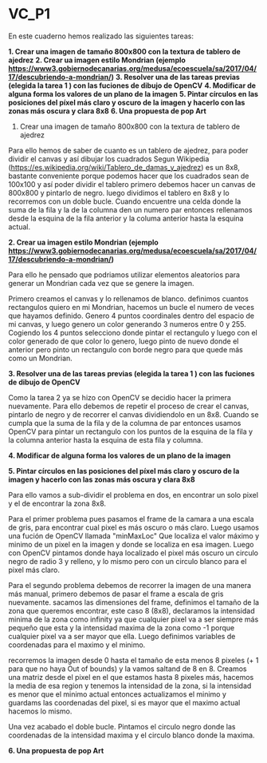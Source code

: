 # VC_P1
En este cuaderno hemos realizado las siguientes tareas:

**1. Crear una imagen de tamaño 800x800 con la textura de tablero de ajedrez**
**2. Crear ua imagen estilo Mondrian (ejemplo https://www3.gobiernodecanarias.org/medusa/ecoescuela/sa/2017/04/17/descubriendo-a-mondrian/)**
**3. Resolver una de las tareas previas (elegida la tarea 1 ) con las fuciones de dibujo de OpenCV**
**4. Modificar de alguna forma los valores de un plano de la imagen**
**5. Pintar círculos en las posiciones del píxel más claro y oscuro de la imagen y hacerlo con las zonas más oscura y clara 8x8**
**6. Una propuesta de pop Art**


1. Crear una imagen de tamaño 800x800 con la textura de tablero de ajedrez

Para ello hemos de saber de cuanto es un tablero de ajedrez, para poder dividir el canvas y así dibujar los cuadrados
Segun Wikipedia (https://es.wikipedia.org/wiki/Tablero_de_damas_y_ajedrez) es un 8x8, bastante conveniente porque podemos hacer que los cuadrados sean de 100x100 y así poder dividir el tablero
primero debemos hacer un canvas de 800x800 y pintarlo de negro. luego dividimos el tablero en 8x8 y lo recorremos con un doble bucle.
Cuando encuentre una celda donde la suma de la fila y la de la columna den un numero par entonces rellenamos desde la esquina  de la fila anterior y la columa anterior hasta la esquina actual.

**2. Crear ua imagen estilo Mondrian (ejemplo https://www3.gobiernodecanarias.org/medusa/ecoescuela/sa/2017/04/17/descubriendo-a-mondrian/)**

Para ello he pensado que podriamos utilizar elementos aleatorios para generar un Mondrian cada vez que se genere la imagen.

Primero creamos el canvas y lo rellenamos de blanco. definimos cuantos rectangulos quiero en mi Mondrian, hacemos un bucle el numero de veces que hayamos definido. Genero 4 puntos coordinales dentro del espacio de mi canvas, y luego genero un color generando 3 numeros entre 0 y 255. Cogiendo los 4 puntos selecciono donde pintar el rectangulo y luego con el color generado de que color lo genero, luego pinto de nuevo donde el anterior pero pinto un rectangulo con borde negro para que quede más como un Mondrian.

**3. Resolver una de las tareas previas (elegida la tarea 1 ) con las fuciones de dibujo de OpenCV**

Como la tarea 2 ya se hizo con OpenCV se decidio hacer la primera nuevamente. Para ello debemos de repetir el proceso de crear el canvas, pintarlo de negro y de recorrer el canvas dividiendolo en un 8x8. Cuando se cumpla que la suma de la fila y de la columna de par entonces usamos OpenCV para pintar un rectangulo con los puntos de la esquina de la fila y la columna anterior hasta la esquina de esta fila y columna.

**4. Modificar de alguna forma los valores de un plano de la imagen**



**5. Pintar círculos en las posiciones del píxel más claro y oscuro de la imagen y hacerlo con las zonas más oscura y clara 8x8**

Para ello vamos a sub-dividir el problema en dos, en encontrar un solo pixel y el de encontrar la zona 8x8. 

Para el primer problema pues pasamos el frame de la camara a una escala de gris, para encontrar cual pixel es más oscuro o más claro. Luego usamos una fución de OpenCV llamada "minMaxLoc" Que localiza el valor máximo y minimo de un pixel en la imagen y donde se localiza en esa imagen. Luego con OpenCV pintamos donde haya localizado el pixel más oscuro un circulo negro de radio 3 y relleno, y lo mismo pero con un circulo blanco para el pixel más claro. 

Para el segundo problema debemos de recorrer la imagen de una manera más manual, primero debemos de pasar el frame a escala de gris nuevamente. sacamos las dimensiones del frame, definimos el tamaño de la zona que queremos encontrar, este caso 8 (8x8), declaramos la intensidad minima de la zona como infinity ya que cualquier pixel va a ser siempre más pequeño que esta y la intensidad maxima de la zona como -1 porque cualquier pixel va a ser mayor que ella. Luego definimos variables de coordenadas para el maximo y el minimo. 

recorremos la imagen desde 0 hasta el tamaño de esta menos 8 pixeles (+ 1 para que no haya Out of bounds) y la vamos saltand de 8 en 8. Creamos una matriz desde el pixel en el que estamos hasta 8 pixeles más, hacemos la media de esa region y tenemos la intensidad de la zona, si la intensidad es menor que el minimo actual entonces actualizamos el minimo y guardams las coordenadas del pixel, si es mayor que el maximo actual hacemos lo mismo. 

Una vez acabado el doble bucle. Pintamos el circulo negro donde las coordenadas de la intensidad maxima y el circulo blanco donde la maxima.

**6. Una propuesta de pop Art**

